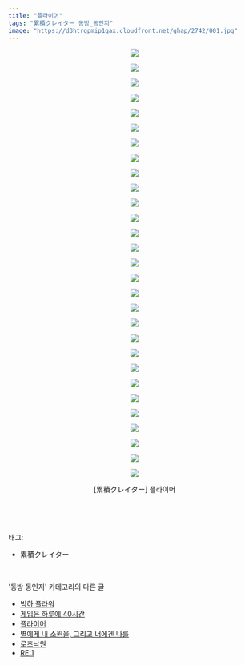 ```yaml
---
title: "플라이어"
tags: "累積クレイター 동방_동인지"
image: "https://d3htrgpmip1qax.cloudfront.net/ghap/2742/001.jpg"
---
```

<div class="article">
<p style="text-align: center; clear: none; float: none;"><img src="{{ site.imgserver5 }}/ghap/2742/001.jpg"/></p>
<p style="text-align: center; clear: none; float: none;"><img src="{{ site.imgserver5 }}/ghap/2742/002.jpg"/></p>
<p style="text-align: center; clear: none; float: none;"><img src="{{ site.imgserver5 }}/ghap/2742/003.jpg"/></p>
<p style="text-align: center; clear: none; float: none;"><img src="{{ site.imgserver5 }}/ghap/2742/004.jpg"/></p>
<p style="text-align: center; clear: none; float: none;"><img src="{{ site.imgserver5 }}/ghap/2742/005.jpg"/></p>
<p style="text-align: center; clear: none; float: none;"><img src="{{ site.imgserver5 }}/ghap/2742/006.jpg"/></p>
<p style="text-align: center; clear: none; float: none;"><img src="{{ site.imgserver5 }}/ghap/2742/007.jpg"/></p>
<p style="text-align: center; clear: none; float: none;"><img src="{{ site.imgserver5 }}/ghap/2742/008.jpg"/></p>
<p style="text-align: center; clear: none; float: none;"><img src="{{ site.imgserver5 }}/ghap/2742/009.jpg"/></p>
<p style="text-align: center; clear: none; float: none;"><img src="{{ site.imgserver5 }}/ghap/2742/010.jpg"/></p>
<p style="text-align: center; clear: none; float: none;"><img src="{{ site.imgserver5 }}/ghap/2742/011.jpg"/></p>
<p style="text-align: center; clear: none; float: none;"><img src="{{ site.imgserver5 }}/ghap/2742/012.jpg"/></p>
<p style="text-align: center; clear: none; float: none;"><img src="{{ site.imgserver5 }}/ghap/2742/013.jpg"/></p>
<p style="text-align: center; clear: none; float: none;"><img src="{{ site.imgserver5 }}/ghap/2742/014.jpg"/></p>
<p style="text-align: center; clear: none; float: none;"><img src="{{ site.imgserver5 }}/ghap/2742/015.jpg"/></p>
<p style="text-align: center; clear: none; float: none;"><img src="{{ site.imgserver5 }}/ghap/2742/016.jpg"/></p>
<p style="text-align: center; clear: none; float: none;"><img src="{{ site.imgserver5 }}/ghap/2742/017.jpg"/></p>
<p style="text-align: center; clear: none; float: none;"><img src="{{ site.imgserver5 }}/ghap/2742/018.jpg"/></p>
<p style="text-align: center; clear: none; float: none;"><img src="{{ site.imgserver5 }}/ghap/2742/019.jpg"/></p>
<p style="text-align: center; clear: none; float: none;"><img src="{{ site.imgserver5 }}/ghap/2742/020.jpg"/></p>
<p style="text-align: center; clear: none; float: none;"><img src="{{ site.imgserver5 }}/ghap/2742/021.jpg"/></p>
<p style="text-align: center; clear: none; float: none;"><img src="{{ site.imgserver5 }}/ghap/2742/022.jpg"/></p>
<p style="text-align: center; clear: none; float: none;"><img src="{{ site.imgserver5 }}/ghap/2742/023.jpg"/></p>
<p style="text-align: center; clear: none; float: none;"><img src="{{ site.imgserver5 }}/ghap/2742/024.jpg"/></p>
<p style="text-align: center; clear: none; float: none;"><img src="{{ site.imgserver5 }}/ghap/2742/025.jpg"/></p>
<p style="text-align: center; clear: none; float: none;"><img src="{{ site.imgserver5 }}/ghap/2742/026.jpg"/></p>
<p style="text-align: center; clear: none; float: none;"><img src="{{ site.imgserver5 }}/ghap/2742/027.jpg"/></p>
<p style="text-align: center; clear: none; float: none;"><img src="{{ site.imgserver5 }}/ghap/2742/028.jpg"/></p>
<p style="text-align: center; clear: none; float: none;"><img src="{{ site.imgserver5 }}/ghap/2742/029.jpg"/></p>
<p style="text-align: center; clear: none; float: none;">[累積クレイター] 플라이어</p>
<p><br/></p>
</div><br/>
<div class="tagTrail">
<p>태그: </p>
<ul>
<li>累積クレイター</li>
</ul>
</div><br/>
<div class="another">
<p>'동방 동인지' 카테고리의 다른 글</p>
<ul>
<li><a href="/ghap_2744">빙하 플라워</a></li>
<li><a href="/ghap_2743">게임은 하루에 40시간</a></li>
<li><a href="/ghap_2742">플라이어</a></li>
<li><a href="/ghap_2741">별에게 내 소원을, 그리고 너에겐 나를</a></li>
<li><a href="/ghap_2740">로즈낙원</a></li>
<li><a href="/ghap_2739">RE:1</a></li>
</ul>
</div><br/>
<div class="cb_module cb_fluid">
<div class="cb_wrt cb_profile">
</div><!-- commentList close -->
</div><br/>
